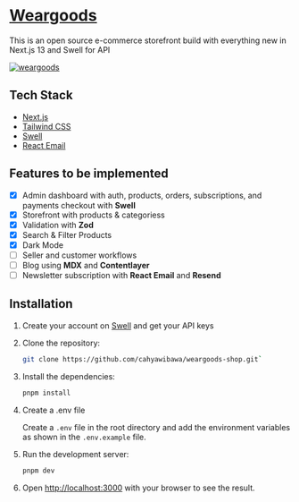 # [Weargoods](https://weargoods-shop.vercel.app/)

This is an open source e-commerce storefront build with everything new in Next.js 13 and Swell for API

[![weargoods](./public/images/homepage.png)](https://weargoods-shop.vercel.app/)

## Tech Stack

- [Next.js](https://nextjs.org)
- [Tailwind CSS](https://tailwindcss.com)
- [Swell](https://www.swell.is/)
- [React Email](https://react.email)

## Features to be implemented

- [x] Admin dashboard with auth, products, orders, subscriptions, and payments checkout with **Swell**
- [x] Storefront with products & categoriess
- [x] Validation with **Zod**
- [x] Search & Filter Products
- [x] Dark Mode
- [ ] Seller and customer workflows
- [ ] Blog using **MDX** and **Contentlayer**
- [ ] Newsletter subscription with **React Email** and **Resend**

## Installation

1. Create your account on [Swell](https://www.swell.is/) and get your API keys
2. Clone the repository:

   ```bash
   git clone https://github.com/cahyawibawa/weargoods-shop.git`
   ```

3. Install the dependencies:

   ```bash
   pnpm install
   ```

4. Create a .env file

   Create a `.env` file in the root directory and add the environment variables as shown in the `.env.example` file.

5. Run the development server:

   ```bash
   pnpm dev
   ```

6. Open [http://localhost:3000](http://localhost:3000) with your browser to see the result.
